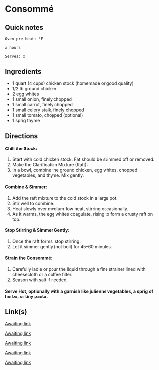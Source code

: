 # Consommé

## Quick notes 
```
Oven pre-heat: °F 

x hours

Serves: x
```

## Ingredients
+ 1 quart (4 cups) chicken stock (homemade or good quality)
+ 1/2 lb ground chicken
+ 2 egg whites
+ 1 small onion, finely chopped
+ 1 small carrot, finely chopped
+ 1 small celery stalk, finely chopped
+ 1 small tomato, chopped (optional)
+ 1 sprig thyme



## Directions
#### Chill the Stock:
1. Start with cold chicken stock. Fat should be skimmed off or removed.
1. Make the Clarification Mixture (Raft):
1. In a bowl, combine the ground chicken, egg whites, chopped vegetables, and thyme. Mix gently.

#### Combine & Simmer:
1. Add the raft mixture to the cold stock in a large pot.
1. Stir well to combine.
1. Heat slowly over medium-low heat, stirring occasionally.
1. As it warms, the egg whites coagulate, rising to form a crusty raft on top.

#### Stop Stirring & Simmer Gently:
1. Once the raft forms, stop stirring.
1. Let it simmer gently (not boil) for 45–60 minutes.

#### Strain the Consommé:
1. Carefully ladle or pour the liquid through a fine strainer lined with cheesecloth or a coffee filter.
1. Season with salt if needed.

#### Serve Hot, optionally with a garnish like julienne vegetables, a sprig of herbs, or tiny pasta.


## Link(s)
[Awaiting link](url)

[Awaiting link](url)

[Awaiting link](url)

[Awaiting link](url)

[Awaiting link](url)
